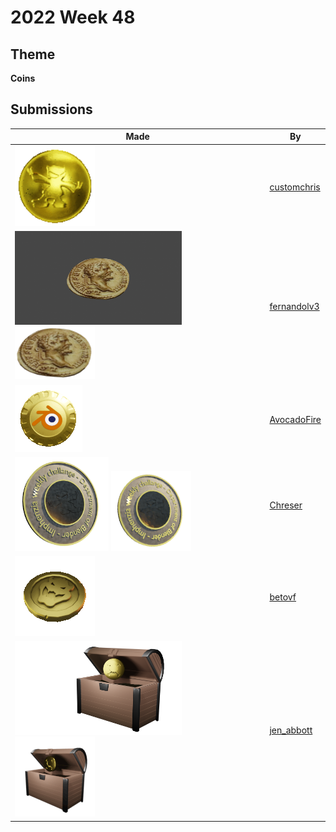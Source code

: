 # 2022 Week 48


## Theme

**Coins**


## Submissions

| Made | By |
|------|----|
| <img src="./customchris/72fmjo.gif" height="128" /> | [customchris](./customchris/) |
| <img src="./fernandolv3/roman_coin.png" height="150" /> <img src="./fernandolv3/roman_coin_icon.png" width="128" /> | [fernandolv3](./fernandolv3/) |
| <img src="./AvocadoFire/BlendCoin.gif" height="108" /> | [AvocadoFire](./AvocadoFire/) |
| <img src="./Chreser/ChreserCoinRender.png" height="150" /> <img src="./Chreser/ChreserCoinSticker.png" height="128" /> | [Chreser](./Chreser/) |
| <img src="./betovf/bowser-coin.gif" height="128" /> | [betovf](./betovf/) |
| <img src="./jen_abbott/coin-jsa2022.png" height="150" /> <img src="./jen_abbott/coin-anim-jsa-dec2022.gif" height="128" /> | [jen_abbott](./jen_abbott/) |
